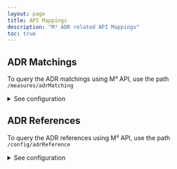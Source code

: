 ```yaml
---
layout: page
title: API Mappings
description: "M³ ADR related API Mappings"
toc: true
---
```


## ADR Matchings

To query the ADR matchings using M³ API, use the path ```/measures/adrMatching```

<details markdown="1">
<summary>See configuration</summary>
```json
{
  "_id": "5e673314eeb67b5ad7f20c94",
  "path": "measures/adrMatching",
  "database": "m3measure",
  "collection": "adrMatchings",
  "_database": "m3config",
  "_collection": "apiMappings",
  "members_protected": true,
  "_allow_replacement": true
}
```
</details>

## ADR References

To query the ADR references using M³ API, use the path ```/config/adrReference```

<details markdown="1">
<summary>See configuration</summary>
```json
{
  "_id": "5e84c260565fd4a23e02bfa9",
  "path": "config/adrReference",
  "database": "m3config",
  "collection": "adrReferences",
  "_database": "m3config",
  "_collection": "apiMappings",
  "members_protected": true,
  "_allow_replacement": true
}
```
</details>
